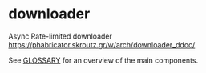 # downloader

Async Rate-limited downloader https://phabricator.skroutz.gr/w/arch/downloader_ddoc/

See [GLOSSARY](doc/GLOSSARY.md) for an overview of the main components.
